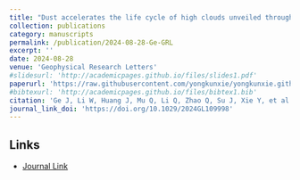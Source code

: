 ```yaml
---
title: "Dust accelerates the life cycle of high clouds unveiled through strongly‐Constrained meteorology"
collection: publications
category: manuscripts
permalink: /publication/2024-08-28-Ge-GRL
excerpt: ''
date: 2024-08-28
venue: 'Geophysical Research Letters'
#slidesurl: 'http://academicpages.github.io/files/slides1.pdf'
paperurl: 'https://raw.githubusercontent.com/yongkunxie/yongkunxie.github.io/main/files/2024-08-28-Ge-GRL.pdf'
#bibtexurl: 'http://academicpages.github.io/files/bibtex1.bib'
citation: 'Ge J, Li W, Huang J, Mu Q, Li Q, Zhao Q, Su J, Xie Y, et al. (2024) Dust accelerates the life cycle of high clouds unveiled through strongly‐Constrained meteorology. Geophysical Research Letters, 51, e2024GL109998.'
journal_link_doi: 'https://doi.org/10.1029/2024GL109998'
---
```

<!-- 在页面内容中添加链接显示 -->
<h2>Links</h2>
<ul>
    <li><a href="{{ page.journal_link_doi }}">Journal Link</a></li>
</ul>
